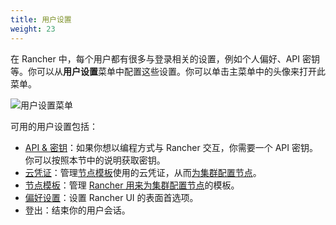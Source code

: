 ```yaml
---
title: 用户设置
weight: 23
---
```


在 Rancher 中，每个用户都有很多与登录相关的设置，例如个人偏好、API 密钥等。你可以从**用户设置**菜单中配置这些设置。你可以单击主菜单中的头像来打开此菜单。

![用户设置菜单]({{<baseurl>}}/img/rancher/user-settings.png)

可用的用户设置包括：

- [API & 密钥]({{<baseurl>}}/rancher/v2.6/en/user-settings/api-keys/)：如果你想以编程方式与 Rancher 交互，你需要一个 API 密钥。你可以按照本节中的说明获取密钥。
- [云凭证]({{<baseurl>}}/rancher/v2.6/en/user-settings/cloud-credentials/)：管理[节点模板]({{<baseurl>}}/rancher/v2.6/en/cluster-provisioning/rke-clusters/node-pools/#node-templates)使用的云凭证，从而[为集群配置节点]({{<baseurl>}}/rancher/v2.6/en/cluster-provisioning/rke-clusters)。
- [节点模板]({{<baseurl>}}/rancher/v2.6/en/user-settings/node-templates)：管理 [Rancher 用来为集群配置节点]({{<baseurl>}}/rancher/v2.6/en/cluster-provisioning/rke-clusters)的模板。
- [偏好设置]({{<baseurl>}}/rancher/v2.6/en/user-settings/preferences)：设置 Rancher UI 的表面首选项。
- 登出：结束你的用户会话。
